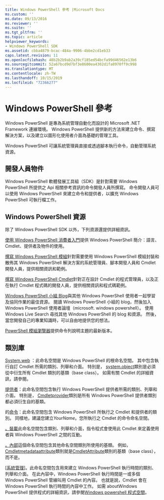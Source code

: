 ```yaml
---
title: Windows PowerShell 參考 |Microsoft Docs
ms.custom: ''
ms.date: 09/13/2016
ms.reviewer: ''
ms.suite: ''
ms.tgt_pltfrm: ''
ms.topic: article
helpviewer_keywords:
- Windows PowerShell SDK
ms.assetid: cbba4879-bcac-484a-9906-4bbe2cd1eb33
caps.latest.revision: 11
ms.openlocfilehash: 48b2b2b9ab2a39cf185ed54bcfa99d46562e13b6
ms.sourcegitcommit: 52a67bcd9d7bf3e8600ea4302d1fa8970ff9c998
ms.translationtype: MT
ms.contentlocale: zh-TW
ms.lasthandoff: 10/15/2019
ms.locfileid: "72366277"
---
```

# <a name="windows-powershell-reference"></a>Windows PowerShell 參考

Windows PowerShell 是專為系統管理自動化而設計的 Microsoft .NET Framework 連線環境。 Windows PowerShell 提供新的方法來建立命令、撰寫解決方案，以及建立以圖形化使用者介面為基礎的管理工具。

Windows PowerShell 可讓系統管理員直接或透過腳本執行命令，自動管理系統資源。

## <a name="developer-audience"></a>開發人員物件

Windows PowerShell 軟體發展工具組（SDK）是針對需要 Windows PowerShell 所提供之 Api 相關參考資訊的命令開發人員所撰寫。 命令開發人員可以使用 Windows PowerShell 來建立命令和提供者，以擴充 Windows PowerShell 可執行檔工作。

## <a name="windows-powershell-resources"></a>Windows PowerShell 資源

除了 Windows PowerShell SDK 以外，下列資源還提供詳細資訊。

[使用 Windows PowerShell 消費者入門](/powershell/scripting/getting-started/getting-started-with-windows-powershell)提供 Windows PowerShell 簡介：語言、Cmdlet、提供者及物件的使用。

[撰寫 Windows PowerShell 模組](./module/writing-a-windows-powershell-module.md)針對需要使用 Windows PowerShell 模組封裝和散佈其 Windows PowerShell 解決方案的系統管理員、腳本開發人員和 Cmdlet 開發人員，提供相關資訊和範例。

[撰寫 Windows PowerShell Cmdlet](./cmdlet/writing-a-windows-powershell-cmdlet.md)針對正在設計 Cmdlet 的程式管理員，以及正在執行 Cmdlet 程式碼的開發人員，提供相關資訊和程式碼範例。

[Windows PowerShell 小組 Blog](https://blogs.msdn.microsoft.com/PowerShell/)與其他 Windows PowerShell 使用者一起學習及協同作業的最佳資源。 閱讀 Windows PowerShell 小組的 blog，然後加入 Windows PowerShell 使用者論壇（microsoft. windows powershell）。 使用 Windows Live Search 尋找其他 Windows PowerShell 的 blog 和資源。 然後，當您開發自己的專業知識時，可以自由地提供您的想法。

[PowerShell 模組瀏覽器](/powershell/module/)提供命令列說明主題的最新版本。

## <a name="class-libraries"></a>類別庫

[System.web](/dotnet/api/System.Management.Automation) ：此命名空間是 Windows PowerShell 的根命名空間。 其中包含執行自訂 Cmdlet 所需的類別、列舉和介面。 特別是， [system.object](/dotnet/api/System.Management.Automation.Cmdlet)類別是必須從中衍生所有 Cmdlet 類別的基類（base class）。 如需有關 Cmdlet 的詳細資訊，請參閱。

[提供者](/dotnet/api/System.Management.Automation.Provider)：此命名空間包含執行 Windows PowerShell 提供者所需的類別、列舉和介面。 特別是， [Cmdletprovider](/dotnet/api/System.Management.Automation.Provider.CmdletProvider)類別是所有 Windows PowerShell 提供者類別都必須衍生自的基類。

的[命令](/dotnet/api/Microsoft.PowerShell.Commands)：此命名空間包含 Windows PowerShell 所執行之 Cmdlet 和提供者的類別。 同樣地，建議您建立*YourName*。您所執行之 Cmdlet 的命令命名空間。

[。裝載](/dotnet/api/System.Management.Automation.Host)此命名空間包含類別、列舉和介面，指令程式會使用此 Cmdlet 來定義使用者與 Windows PowerShell 之間的互動。

[。內部](/dotnet/api/System.Management.Automation.Internal)這個命名空間包含其他命名空間類別所使用的基類。 例如， [Cmdletmetadataattribute](/dotnet/api/System.Management.Automation.Internal.CmdletMetadataAttribute)類別就是[CmdletAttribute](/dotnet/api/System.Management.Automation.CmdletAttribute)類別的基類（base class），而不是。

[[系統管理](/dotnet/api/System.Management.Automation.Runspaces)]。此命名空間包含用來建立 Windows PowerShell 執行時間的類別、列舉和介面。 在此內容中，Windows PowerShell 執行時間是一或多個 Windows PowerShell 管線叫用 Cmdlet 的內容。 也就是說，Cmdlet 會在 Windows PowerShell 執行時間的內容中工作。 如需 aboutWindows PowerShell 提供程式的詳細資訊，請參閱[Windows powershell 程式空間](https://msdn.microsoft.com/en-us/a1582cfe-f06d-4aff-adc6-71f49a860ce9)。
